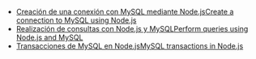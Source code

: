* [<span data-ttu-id="34b1a-101">Creación de una conexión con MySQL mediante Node.js</span><span class="sxs-lookup"><span data-stu-id="34b1a-101">Create a connection to MySQL using Node.js</span></span>](https://github.com/mysqljs/mysql/blob/master/Readme.md#establishing-connections)
* [<span data-ttu-id="34b1a-102">Realización de consultas con Node.js y MySQL</span><span class="sxs-lookup"><span data-stu-id="34b1a-102">Perform queries using Node.js and MySQL</span></span>](https://github.com/mysqljs/mysql/blob/master/Readme.md#performing-queries)
* [<span data-ttu-id="34b1a-103">Transacciones de MySQL en Node.js</span><span class="sxs-lookup"><span data-stu-id="34b1a-103">MySQL transactions in Node.js</span></span>](https://github.com/mysqljs/mysql/blob/master/Readme.md#transactions)

